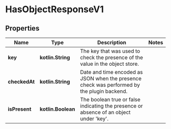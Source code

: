 
# HasObjectResponseV1

## Properties
Name | Type | Description | Notes
------------ | ------------- | ------------- | -------------
**key** | **kotlin.String** | The key that was used to check the presence of the value in the object store. | 
**checkedAt** | **kotlin.String** | Date and time encoded as JSON when the presence check was performed by the plugin backend. | 
**isPresent** | **kotlin.Boolean** | The boolean true or false indicating the presence or absence of an object under &#39;key&#39;. | 



